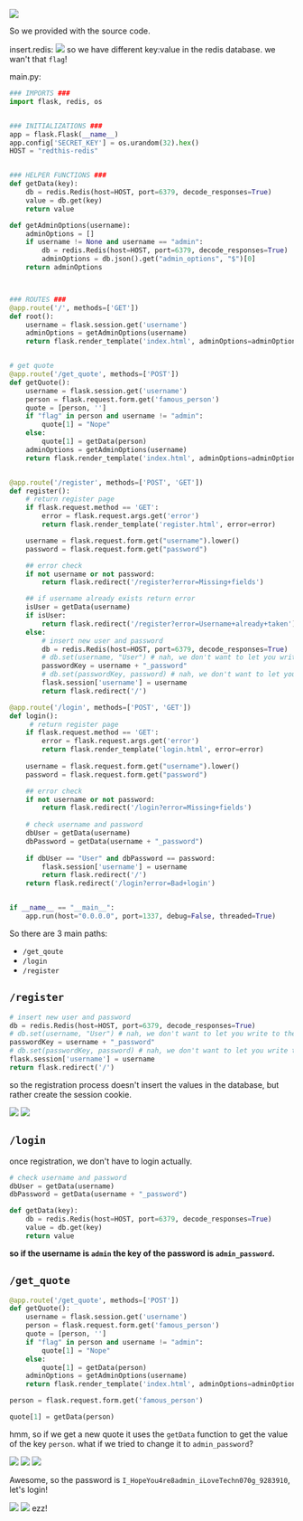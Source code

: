 ![](Pasted%20image%2020250517160757.png)

So we provided with the source code.

insert.redis:
![](Pasted%20image%2020250517162153.png)
so we have different key:value in the redis database. we wan't that `flag`!


main.py:
```python
### IMPORTS ###
import flask, redis, os


### INITIALIZATIONS ###
app = flask.Flask(__name__)
app.config['SECRET_KEY'] = os.urandom(32).hex()
HOST = "redthis-redis"


### HELPER FUNCTIONS ###
def getData(key):
    db = redis.Redis(host=HOST, port=6379, decode_responses=True)
    value = db.get(key)
    return value

def getAdminOptions(username):
    adminOptions = []
    if username != None and username == "admin":
        db = redis.Redis(host=HOST, port=6379, decode_responses=True)
        adminOptions = db.json().get("admin_options", "$")[0]
    return adminOptions



### ROUTES ###
@app.route('/', methods=['GET'])
def root():
    username = flask.session.get('username')
    adminOptions = getAdminOptions(username)
    return flask.render_template('index.html', adminOptions=adminOptions)


# get quote 
@app.route('/get_quote', methods=['POST'])
def getQuote():
    username = flask.session.get('username')
    person = flask.request.form.get('famous_person')
    quote = [person, '']
    if "flag" in person and username != "admin":
        quote[1] = "Nope"
    else: 
        quote[1] = getData(person)
    adminOptions = getAdminOptions(username)
    return flask.render_template('index.html', adminOptions=adminOptions, quote=quote)


@app.route('/register', methods=['POST', 'GET'])
def register():
    # return register page 
    if flask.request.method == 'GET':
        error = flask.request.args.get('error')
        return flask.render_template('register.html', error=error)

    username = flask.request.form.get("username").lower()
    password = flask.request.form.get("password")

    ## error check
    if not username or not password:
        return flask.redirect('/register?error=Missing+fields')

    ## if username already exists return error
    isUser = getData(username)
    if isUser:
        return flask.redirect('/register?error=Username+already+taken')
    else:
        # insert new user and password
        db = redis.Redis(host=HOST, port=6379, decode_responses=True)
        # db.set(username, "User") # nah, we don't want to let you write to the db :)
        passwordKey = username + "_password"
        # db.set(passwordKey, password) # nah, we don't want to let you write to the db :)
        flask.session['username'] = username
        return flask.redirect('/')

@app.route('/login', methods=['POST', 'GET'])
def login():
     # return register page 
    if flask.request.method == 'GET':
        error = flask.request.args.get('error')
        return flask.render_template('login.html', error=error)
    
    username = flask.request.form.get("username").lower()
    password = flask.request.form.get("password")

    ## error check
    if not username or not password:
        return flask.redirect('/login?error=Missing+fields')
    
    # check username and password
    dbUser = getData(username)
    dbPassword = getData(username + "_password")
    
    if dbUser == "User" and dbPassword == password:
        flask.session['username'] = username
        return flask.redirect('/')
    return flask.redirect('/login?error=Bad+login')


if __name__ == "__main__":
    app.run(host="0.0.0.0", port=1337, debug=False, threaded=True)
```

So there are 3 main paths:
- `/get_qoute`
- `/login`
- `/register`

## `/register`

```python
# insert new user and password
db = redis.Redis(host=HOST, port=6379, decode_responses=True)
# db.set(username, "User") # nah, we don't want to let you write to the db :)
passwordKey = username + "_password"
# db.set(passwordKey, password) # nah, we don't want to let you write to the db :)
flask.session['username'] = username
return flask.redirect('/')
```

so the registration process doesn't insert the values in the database, but rather create the session cookie.

![](Pasted%20image%2020250517161334.png)
![](Pasted%20image%2020250517161351.png)

## `/login`

once registration, we don't have to login actually.

```python
# check username and password
dbUser = getData(username)
dbPassword = getData(username + "_password")
```

```python
def getData(key):
    db = redis.Redis(host=HOST, port=6379, decode_responses=True)
    value = db.get(key)
    return value
```

**so if the username is `admin` the key of the password is `admin_password`.**

## `/get_quote`

```python
@app.route('/get_quote', methods=['POST'])
def getQuote():
    username = flask.session.get('username')
    person = flask.request.form.get('famous_person')
    quote = [person, '']
    if "flag" in person and username != "admin":
        quote[1] = "Nope"
    else: 
        quote[1] = getData(person)
    adminOptions = getAdminOptions(username)
    return flask.render_template('index.html', adminOptions=adminOptions, quote=quote)
```

```python
person = flask.request.form.get('famous_person')
```

```python
quote[1] = getData(person)
```

hmm, so if we get a new quote it uses the `getData` function to get the value of the key `person`. what if we tried to change it to `admin_password`?

![](Pasted%20image%2020250517161921.png)
![](Pasted%20image%2020250517162011.png)
![](Pasted%20image%2020250517162051.png)

Awesome, so the password is `I_HopeYou4re8admin_iLoveTechn070g_9283910`, let's login!

![](Pasted%20image%2020250517162348.png)
![](Pasted%20image%2020250517162408.png)
ezz!